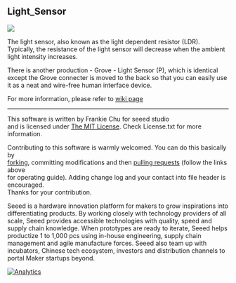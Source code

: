 ## Light_Sensor
![](https://statics3.seeedstudio.com/images/101020014%201.jpg)

The light sensor, also known as the light dependent resistor (LDR). Typically, the resistance of the light sensor will decrease when the ambient light intensity increases.

There is another production - Grove - Light Sensor (P), which is identical except the Grove connecter is moved to the back so that you can easily use it as a neat and wire-free human interface device.

For more information, please refer to [wiki page][1]

----
This software is written by Frankie Chu for seeed studio<br>
and is licensed under [The MIT License](http://opensource.org/licenses/mit-license.php). Check License.txt for more information.<br>

Contributing to this software is warmly welcomed. You can do this basically by<br>
[forking](https://help.github.com/articles/fork-a-repo), committing modifications and then [pulling requests](https://help.github.com/articles/using-pull-requests) (follow the links above<br>
for operating guide). Adding change log and your contact into file header is encouraged.<br>
Thanks for your contribution.

Seeed is a hardware innovation platform for makers to grow inspirations into differentiating products. By working closely with technology providers of all scale, Seeed provides accessible technologies with quality, speed and supply chain knowledge. When prototypes are ready to iterate, Seeed helps productize 1 to 1,000 pcs using in-house engineering, supply chain management and agile manufacture forces. Seeed also team up with incubators, Chinese tech ecosystem, investors and distribution channels to portal Maker startups beyond.


[1]:http://wiki.seeedstudio.com/Grove-Light_Sensor/


[![Analytics](https://ga-beacon.appspot.com/UA-46589105-3/Light_Sensor)](https://github.com/igrigorik/ga-beacon)

